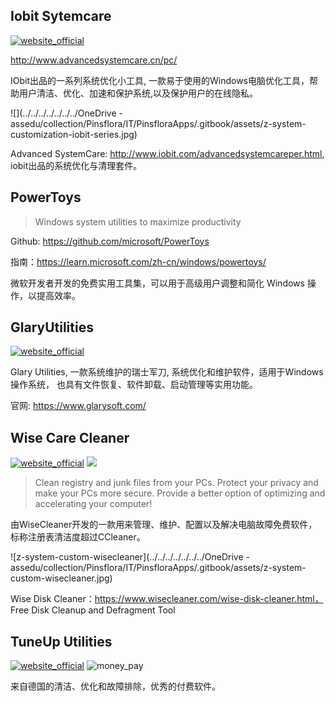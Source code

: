 ## Iobit Sytemcare

[![website_official](https://gitbook07.oss-cn-hangzhou.aliyuncs.com/website_official.svg)](https://www.iobit.com)

http://www.advancedsystemcare.cn/pc/

IObit出品的一系列系统优化小工具, 一款易于使用的Windows电脑优化工具，帮助用户清洁、优化、加速和保护系统,以及保护用户的在线隐私。

![](../../../../../../../OneDrive - assedu/collection/Pinsflora/IT/PinsfloraApps/.gitbook/assets/z-system-customization-iobit-series.jpg)

Advanced SystemCare: http://www.iobit.com/advancedsystemcareper.html, iobit出品的系统优化与清理套件。

## PowerToys

> Windows system utilities to maximize productivity

Github: https://github.com/microsoft/PowerToys

指南：https://learn.microsoft.com/zh-cn/windows/powertoys/

微软开发者开发的免费实用工具集，可以用于高级用户调整和简化 Windows 操作，以提高效率。

## GlaryUtilities

[![website_official](https://gitbook07.oss-cn-hangzhou.aliyuncs.com/website_official.svg)](http://www.glarysoft.com/)

Glary Utilities, 一款系统维护的瑞士军刀, 系统优化和维护软件，适用于Windows操作系统， 也具有文件恢复、软件卸载、启动管理等实用功能。

官网: https://www.glarysoft.com/

## Wise Care Cleaner

[![website_official](https://gitbook07.oss-cn-hangzhou.aliyuncs.com/website_official.svg)](http://www.wisecleaner.com/wisecare365.html) ![](https://img.shields.io/badge/Version-5.3.8-ff55bb.svg)

> Clean registry and junk files from your PCs. Protect your privacy and make your PCs more secure. Provide a better option of optimizing and accelerating your computer!

由WiseCleaner开发的一款用来管理、维护、配置以及解决电脑故障免费软件，标称注册表清洁度超过CCleaner。

![z-system-custom-wisecleaner](../../../../../../../OneDrive - assedu/collection/Pinsflora/IT/PinsfloraApps/.gitbook/assets/z-system-custom-wisecleaner.jpg)

Wise Disk Cleaner：https://www.wisecleaner.com/wise-disk-cleaner.html， Free Disk Cleanup and Defragment Tool

## TuneUp Utilities

[![website_official](https://gitbook07.oss-cn-hangzhou.aliyuncs.com/website_official.svg)](http://www.tuneup.com/) ![money_pay](https://gitbook07.oss-cn-hangzhou.aliyuncs.com/money_pay.svg)

来自德国的清洁、优化和故障排除，优秀的付费软件。